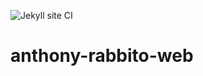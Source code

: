 ![Jekyll site CI](https://github.com/anthr76/anthony-rabbito-web/workflows/Jekyll%20site%20CI/badge.svg?branch=master)
# anthony-rabbito-web
